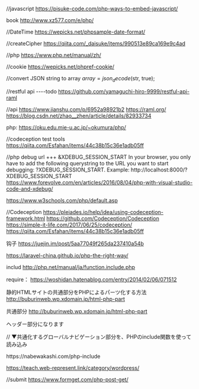 //javascript
https://pisuke-code.com/php-ways-to-embed-javascript/

book
http://www.xz577.com/e/php/

//DateTime
https://wepicks.net/phpsample-date-format/


//createCipher
https://qiita.com/_daisuke/items/990513e89ca169e9c4ad

//php
https://www.php.net/manual/zh/

//cookie
https://wepicks.net/phpref-cookie/

//convert JSON string to array
$array = json_decode($str, true);

//restful api ----todo
https://github.com/yamaguchi-hiro-9999/restful-api-raml

//api
https://www.jianshu.com/p/6952a98921b2
https://raml.org/
https://blog.csdn.net/zhao__zhen/article/details/82933734

php:
https://oku.edu.mie-u.ac.jp/~okumura/php/


//codeception  test tools
https://qiita.com/Esfahan/items/44c38b15c36e1adb05ff

//php debug
url +++ &XDEBUG_SESSION_START
In your browser, you only have to add the following querystring to the URL you want to start debugging: ?XDEBUG_SESSION_START.
Example: http://localhost:8000/?XDEBUG_SESSION_START
https://www.forevolve.com/en/articles/2016/08/04/php-with-visual-studio-code-and-xdebug/

https://www.w3schools.com/php/default.asp

//Codeception
https://pleiades.io/help/idea/using-codeception-framework.html
https://github.com/Codeception/Codeception
https://simple-it-life.com/2017/06/25/codeception/
https://qiita.com/Esfahan/items/44c38b15c36e1adb05ff

钩子
https://juejin.im/post/5aa77049f265da237410a54b

https://laravel-china.github.io/php-the-right-way/

includ
http://php.net/manual/ja/function.include.php

require：
https://woshidan.hatenablog.com/entry/2014/02/06/071512

静的HTMLサイトの共通部分をPHPによるパーツ化する方法
http://buburinweb.wp.xdomain.jp/html-php-part
<?php include (dirname(__FILE__).'gnav.html'); ?>


共通部分
http://buburinweb.wp.xdomain.jp/html-php-part
<div id="header">ヘッダー部分になります
 
// ▼共通化するグローバルナビゲーション部分を、PHPのinclude関数を使って読み込み
<?php include( $_SERVER['DOCUMENT_ROOT'] . '/global_menu.php'); ?>
 
</div>
https://nabewakashi.com/php-include

https://teach.web-represent.link/category/wordpress/

//submit
https://www.formget.com/php-post-get/
